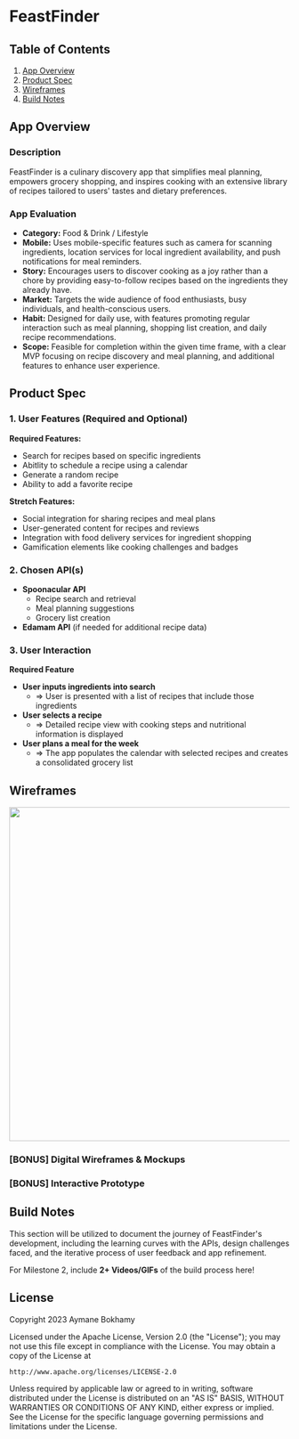 # FeastFinder

## Table of Contents

1. [App Overview](#App-Overview)
2. [Product Spec](#Product-Spec)
3. [Wireframes](#Wireframes)
4. [Build Notes](#Build-Notes)

## App Overview

### Description 

FeastFinder is a culinary discovery app that simplifies meal planning, empowers grocery shopping, and inspires cooking with an extensive library of recipes tailored to users' tastes and dietary preferences.

### App Evaluation

- **Category:** Food & Drink / Lifestyle
- **Mobile:** Uses mobile-specific features such as camera for scanning ingredients, location services for local ingredient availability, and push notifications for meal reminders.
- **Story:** Encourages users to discover cooking as a joy rather than a chore by providing easy-to-follow recipes based on the ingredients they already have.
- **Market:** Targets the wide audience of food enthusiasts, busy individuals, and health-conscious users.
- **Habit:** Designed for daily use, with features promoting regular interaction such as meal planning, shopping list creation, and daily recipe recommendations.
- **Scope:** Feasible for completion within the given time frame, with a clear MVP focusing on recipe discovery and meal planning, and additional features to enhance user experience.

## Product Spec

### 1. User Features (Required and Optional)

**Required Features:**

- Search for recipes based on specific ingredients
- Abitlity to schedule a recipe using a calendar
- Generate a random recipe 
- Ability to add a favorite recipe 

**Stretch Features:**

- Social integration for sharing recipes and meal plans
- User-generated content for recipes and reviews
- Integration with food delivery services for ingredient shopping
- Gamification elements like cooking challenges and badges

### 2. Chosen API(s)

- **Spoonacular API**
  - Recipe search and retrieval
  - Meal planning suggestions
  - Grocery list creation
- **Edamam API** (if needed for additional recipe data)

### 3. User Interaction

**Required Feature**

- **User inputs ingredients into search**
  - => User is presented with a list of recipes that include those ingredients
- **User selects a recipe**
  - => Detailed recipe view with cooking steps and nutritional information is displayed
- **User plans a meal for the week**
  - => The app populates the calendar with selected recipes and creates a consolidated grocery list

## Wireframes

<!-- Add picture of your hand sketched wireframes in this section -->


<img src="https://hackmd.io/_uploads/Hyxu_prQ6.png" width=600>

### [BONUS] Digital Wireframes & Mockups

### [BONUS] Interactive Prototype

## Build Notes

This section will be utilized to document the journey of FeastFinder's development, including the learning curves with the APIs, design challenges faced, and the iterative process of user feedback and app refinement.

For Milestone 2, include **2+ Videos/GIFs** of the build process here!

## License

Copyright 2023 Aymane Bokhamy

Licensed under the Apache License, Version 2.0 (the "License");
you may not use this file except in compliance with the License.
You may obtain a copy of the License at

    http://www.apache.org/licenses/LICENSE-2.0

Unless required by applicable law or agreed to in writing, software
distributed under the License is distributed on an "AS IS" BASIS,
WITHOUT WARRANTIES OR CONDITIONS OF ANY KIND, either express or implied.
See the License for the specific language governing permissions and
limitations under the License.